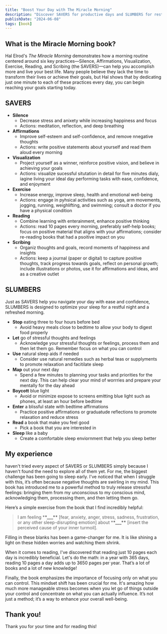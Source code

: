 ```yaml
---
title: "Boost Your Day with The Miracle Morning"
description: "Discover SAVERS for productive days and SLUMBERS for restful nights. Learn to manage stress, read daily, and focus on what you control."
publishDate: "2024-06-08"
tags: [book]
---
```


## What is the Miracle Morning book?

Hal Elrod's _The Miracle Morning_ demonstrates how a morning routine centered around six key practices—Silence, Affirmations, Visualization, Exercise, Reading, and Scribing (the SAVERS)—can help you accomplish more and live your best life. Many people believe they lack the time to transform their lives or achieve their goals, but Hal shows that by dedicating just one minute to each of these practices every day, you can begin reaching your goals starting today.

## SAVERS

- **Silence**
  - Decrease stress and anixety while increasing happiness and focus
  - Actions: meditation, reflection, and deep breathing
- **Affirmations**
  - Improve self-esteem and self-confidence, and remove nnegative thoughts
  - Actions: write positive statements about yourself and read them aloud every morning
- **Visualization**
  - Project yourself as a winner, reinforce positive vision, and believe in achieving your goals
  - Actions: visualize sucessful situtation in detail for five minutes dialy, iagine living your ideal day performing tasks with ease, confidence, and enjoyment
- **Exercise**
  - Increase energy, improve sleep, health and emotional well-being
  - Actions: engage in pyhsical activities such as yoga, arm movements, jogging, running, weighlifting, and swimming; consult a doctor if you have a physical condition
- **Reading**
  - Combine learning with enterainment, enhance positive thinking
  - Actions: read 10 pages every morning, preferably self-help books; focus on positive material that aligns with your affirmations; consider re-reading books that had a psoitive impact on you
- **Scribing**
  - Organiz thoughts and goals, record moments of happiness and insights
  - Actions: keep a journal (paper or digital) to capture positive thoughts, track progress towards goals, reflect on personal growth; include illustrations or photos, use it for affirmations and ideas, and as a creative outlet

## SLUMBERS

Just as SAVERS help you navigate your day with ease and confidence, SLUMBERS is designed to optimize your sleep for a restful night and a refreshed morning.

- **Stop** eating three to four hours before bed
  - Avoid heavy meals close to bedtime to allow your body to digest food properly
- **Let** go of stressful thoughts and feelings
  - Acknowledge your stressful thoughts or feelings, process them and then let them go. Remember focus on what you can control
- **Use** natural sleep aids if needed
  - Consider use natural remedies such as herbal teas or supplyments to promote relaxation and facitilate sleep
- **Map** out your next day
  - Spend a few minutes to planning your tasks and priorities for the next day. This can help clear your mind of worrries and prepare your mentally for the day ahead
- **Boycott** blue light
  - Avoid or minimize expose to screens emitting blue light such as phones, at least an hour before bedtime
- **Enter** a blissful state with bedtime affirmations
  - Practice positive affirmations or graduatude reflections to promote relaxation and reduce stress
- **Read** a book that make you feel good
  - Pick a book that you are interested in
- **Sleep** like a baby
  - Create a comfortable sleep enviornment that help you sleep better

## My experience

haven't tried every aspect of SAVERS or SLUMBERS simply because I haven't found the need to explore all of them yet. For me, the biggest challenge has been going to sleep early. I've noticed that when I struggle with this, it’s often because negative thoughts are swirling in my mind. This book has introduced me to a powerful method to truly release stressful feelings: bringing them from my unconscious to my conscious mind, acknowledging them, processing them, and then letting them go.

Here’s a simple exercise from the book that I find incredibly helpful:

> I am feeling \***\*\_\_\_\*\*** [fear, anxiety, anger, stress, sadness, frustration, or any other sleep-disrupting emotion] about \***\*\_\_\_\*\*** [insert the perceived cause of your inner turmoil].

Filling in these blanks has been a game-changer for me. It is like shining a light on these hidden worries and watching them shrink.

When it comes to reading, I've discovered that reading just 10 pages each day is incredibly beneficial. Let's do the math: in a year with 365 days, reading 10 pages a day adds up to 3650 pages per year. That’s a lot of books and a lot of new knowledge!

Finally, the book emphasizes the importance of focusing only on what you can control. This mindset shift has been crucial for me. It's amazing how much more manageable stress becomes when you let go of things outside your control and concentrate on what you can actually influence. It’s not just a method; it’s a way to enhance your overall well-being.

## Thank you!

Thank you for your time and for reading this!
